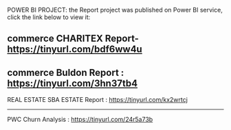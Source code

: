   POWER BI PROJECT: 
  the Report project was published on Power BI service, click the link below to view it: 

commerce 
CHARITEX  Report-      https://tinyurl.com/bdf6ww4u
---------------------
commerce
Buldon Report :              https://tinyurl.com/3hn37tb4
-------------------------
REAL ESTATE 
SBA ESTATE Report :            https://tinyurl.com/kx2wrtcj

---------------------------------
PWC Churn Analysis :    https://tinyurl.com/24r5a73b
